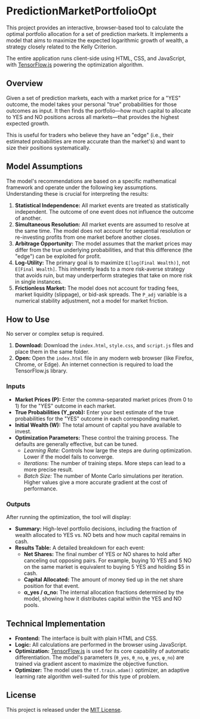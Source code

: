 # PredictionMarketPortfolioOpt

This project provides an interactive, browser-based tool to calculate the optimal portfolio allocation for a set of prediction markets. It implements a model that aims to maximize the expected logarithmic growth of wealth, a strategy closely related to the Kelly Criterion.

The entire application runs client-side using HTML, CSS, and JavaScript, with [TensorFlow.js](https://www.tensorflow.org/js) powering the optimization algorithm.

## Overview

Given a set of prediction markets, each with a market price for a "YES" outcome, the model takes your personal "true" probabilities for those outcomes as input. It then finds the portfolio—how much capital to allocate to YES and NO positions across all markets—that provides the highest expected growth.

This is useful for traders who believe they have an "edge" (i.e., their estimated probabilities are more accurate than the market's) and want to size their positions systematically.

## Model Assumptions

The model's recommendations are based on a specific mathematical framework and operate under the following key assumptions. Understanding these is crucial for interpreting the results:

1.  **Statistical Independence:** All market events are treated as statistically independent. The outcome of one event does not influence the outcome of another.
2.  **Simultaneous Resolution:** All market events are assumed to resolve at the same time. The model does not account for sequential resolution or re-investing profits from one market before another closes.
3.  **Arbitrage Opportunity:** The model assumes that the market prices may differ from the true underlying probabilities, and that this difference (the "edge") can be exploited for profit.
4.  **Log-Utility:** The primary goal is to maximize `E[log(Final Wealth)]`, not `E[Final Wealth]`. This inherently leads to a more risk-averse strategy that avoids ruin, but may underperform strategies that take on more risk in single instances.
5.  **Frictionless Market:** The model does not account for trading fees, market liquidity (slippage), or bid-ask spreads. The `P_adj` variable is a numerical stability adjustment, not a model for market friction.

## How to Use

No server or complex setup is required.

1.  **Download:** Download the `index.html`, `style.css`, and `script.js` files and place them in the same folder.
2.  **Open:** Open the `index.html` file in any modern web browser (like Firefox, Chrome, or Edge). An internet connection is required to load the TensorFlow.js library.

### Inputs

-   **Market Prices (P):** Enter the comma-separated market prices (from 0 to 1) for the "YES" outcome in each market.
-   **True Probabilities (Y_prob):** Enter your best estimate of the true probabilities for the "YES" outcome in each corresponding market.
-   **Initial Wealth (W):** The total amount of capital you have available to invest.
-   **Optimization Parameters:** These control the training process. The defaults are generally effective, but can be tuned.
    -   *Learning Rate:* Controls how large the steps are during optimization. Lower if the model fails to converge.
    -   *Iterations:* The number of training steps. More steps can lead to a more precise result.
    -   *Batch Size:* The number of Monte Carlo simulations per iteration. Higher values give a more accurate gradient at the cost of performance.

### Outputs

After running the optimization, the tool will display:

-   **Summary:** High-level portfolio decisions, including the fraction of wealth allocated to YES vs. NO bets and how much capital remains in cash.
-   **Results Table:** A detailed breakdown for each event:
    -   **Net Shares:** The final number of YES or NO shares to hold after canceling out opposing pairs. For example, buying 10 YES and 5 NO on the same market is equivalent to buying 5 YES and holding $5 in cash.
    -   **Capital Allocated:** The amount of money tied up in the net share position for that event.
    -   **α_yes / α_no:** The internal allocation fractions determined by the model, showing how it distributes capital within the YES and NO pools.

## Technical Implementation

-   **Frontend:** The interface is built with plain HTML and CSS.
-   **Logic:** All calculations are performed in the browser using JavaScript.
-   **Optimization:** [TensorFlow.js](https://www.tensorflow.org/js) is used for its core capability of automatic differentiation. The model's parameters (`θ_yes`, `θ_no`, `φ_yes`, `φ_no`) are trained via gradient ascent to maximize the objective function.
-   **Optimizer:** The model uses the `tf.train.adam()` optimizer, an adaptive learning rate algorithm well-suited for this type of problem.

## License

This project is released under the [MIT License](LICENSE.md).
